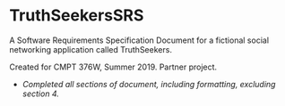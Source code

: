 # TruthSeekersSRS
A Software Requirements Specification Document for a fictional social networking application called TruthSeekers.  

Created for CMPT 376W, Summer 2019. Partner project.

* _Completed all sections of document, including formatting, excluding section 4._
